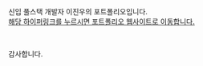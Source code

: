 신입 풀스택 개발자 이진우의 포트폴리오입니다. <br/>
[해당 하이퍼링크를 누르시면 포트폴리오 웹사이트로 이동합니다.](https://jaylee-98.github.io)

<br/>

감사합니다.
